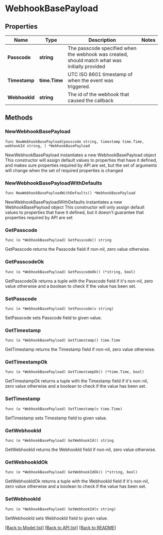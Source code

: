 # WebhookBasePayload

## Properties

Name | Type | Description | Notes
------------ | ------------- | ------------- | -------------
**Passcode** | **string** | The passcode specified when the webhook was created, should match what was initially provided | 
**Timestamp** | **time.Time** | UTC ISO 8601 timestamp of when the event was triggered. | 
**WebhookId** | **string** | The id of the webhook that caused the callback | 

## Methods

### NewWebhookBasePayload

`func NewWebhookBasePayload(passcode string, timestamp time.Time, webhookId string, ) *WebhookBasePayload`

NewWebhookBasePayload instantiates a new WebhookBasePayload object
This constructor will assign default values to properties that have it defined,
and makes sure properties required by API are set, but the set of arguments
will change when the set of required properties is changed

### NewWebhookBasePayloadWithDefaults

`func NewWebhookBasePayloadWithDefaults() *WebhookBasePayload`

NewWebhookBasePayloadWithDefaults instantiates a new WebhookBasePayload object
This constructor will only assign default values to properties that have it defined,
but it doesn't guarantee that properties required by API are set

### GetPasscode

`func (o *WebhookBasePayload) GetPasscode() string`

GetPasscode returns the Passcode field if non-nil, zero value otherwise.

### GetPasscodeOk

`func (o *WebhookBasePayload) GetPasscodeOk() (*string, bool)`

GetPasscodeOk returns a tuple with the Passcode field if it's non-nil, zero value otherwise
and a boolean to check if the value has been set.

### SetPasscode

`func (o *WebhookBasePayload) SetPasscode(v string)`

SetPasscode sets Passcode field to given value.


### GetTimestamp

`func (o *WebhookBasePayload) GetTimestamp() time.Time`

GetTimestamp returns the Timestamp field if non-nil, zero value otherwise.

### GetTimestampOk

`func (o *WebhookBasePayload) GetTimestampOk() (*time.Time, bool)`

GetTimestampOk returns a tuple with the Timestamp field if it's non-nil, zero value otherwise
and a boolean to check if the value has been set.

### SetTimestamp

`func (o *WebhookBasePayload) SetTimestamp(v time.Time)`

SetTimestamp sets Timestamp field to given value.


### GetWebhookId

`func (o *WebhookBasePayload) GetWebhookId() string`

GetWebhookId returns the WebhookId field if non-nil, zero value otherwise.

### GetWebhookIdOk

`func (o *WebhookBasePayload) GetWebhookIdOk() (*string, bool)`

GetWebhookIdOk returns a tuple with the WebhookId field if it's non-nil, zero value otherwise
and a boolean to check if the value has been set.

### SetWebhookId

`func (o *WebhookBasePayload) SetWebhookId(v string)`

SetWebhookId sets WebhookId field to given value.



[[Back to Model list]](../README.md#documentation-for-models) [[Back to API list]](../README.md#documentation-for-api-endpoints) [[Back to README]](../README.md)


